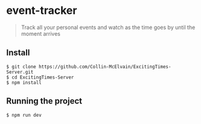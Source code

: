 
# event-tracker

> Track all your personal events and watch as the time goes by until the moment arrives

## Install

    $ git clone https://github.com/Collin-McElvain/ExcitingTimes-Server.git
    $ cd ExcitingTimes-Server
    $ npm install

## Running the project

    $ npm run dev
